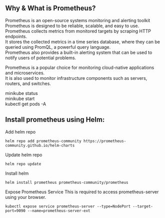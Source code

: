 Why & What is Prometheus?  
------------------------

Prometheus is an open-source systems monitoring and alerting toolkit     
Prometheus is designed to be reliable, scalable, and easy to use.    
Prometheus collects metrics from monitored targets by scraping HTTP endpoints.   
It stores the collected metrics in a time series database, where they can be queried using PromQL, a powerful query language.   
Prometheus also provides a built-in alerting system that can be used to notify users of potential problems.  

Prometheus is a popular choice for monitoring cloud-native applications and microservices.   
It is also used to monitor infrastructure components such as servers, routers, and switches.   



minikube status  
minikube start  
kubectl get pods -A  

Install prometheus using Helm:  
-----------------------------
Add helm repo  
```
helm repo add prometheus-community https://prometheus-community.github.io/helm-charts  
```
Update helm repo  
```
helm repo update  
```
Install helm
```
helm install prometheus prometheus-community/prometheus
```
Expose Prometheus Service
This is required to access prometheus-server using your browser.
```
kubectl expose service prometheus-server --type=NodePort --target-port=9090 --name=prometheus-server-ext
```

